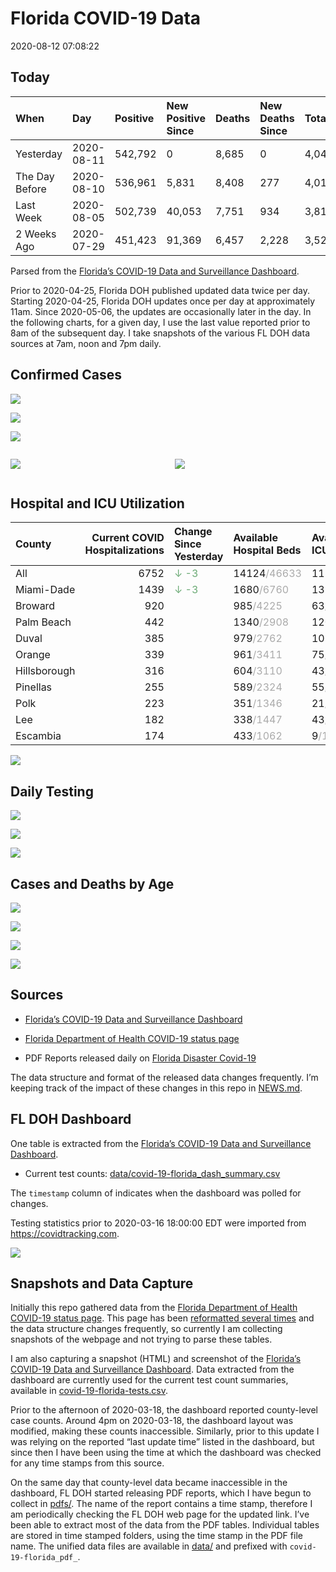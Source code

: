 Florida COVID-19 Data
================
2020-08-12 07:08:22

## Today

| When           | Day        | Positive | New Positive Since | Deaths | New Deaths Since | Total     |
| :------------- | :--------- | :------- | :----------------- | :----- | :--------------- | :-------- |
| Yesterday      | 2020-08-11 | 542,792  | 0                  | 8,685  | 0                | 4,049,275 |
| The Day Before | 2020-08-10 | 536,961  | 5,831              | 8,408  | 277              | 4,013,857 |
| Last Week      | 2020-08-05 | 502,739  | 40,053             | 7,751  | 934              | 3,814,884 |
| 2 Weeks Ago    | 2020-07-29 | 451,423  | 91,369             | 6,457  | 2,228            | 3,526,765 |

Parsed from the [Florida’s COVID-19 Data and Surveillance
Dashboard](https://fdoh.maps.arcgis.com/apps/opsdashboard/index.html#/8d0de33f260d444c852a615dc7837c86).

Prior to 2020-04-25, Florida DOH published updated data twice per day.
Starting 2020-04-25, Florida DOH updates once per day at approximately
11am. Since 2020-05-06, the updates are occasionally later in the day.
In the following charts, for a given day, I use the last value reported
prior to 8am of the subsequent day. I take snapshots of the various FL
DOH data sources at 7am, noon and 7pm daily.

## Confirmed Cases

![](plots/covid-19-florida-daily-test-changes.png)

![](plots/covid-19-florida-deaths-by-day.png)

![](plots/covid-19-florida-county-top-6.png)

<div class="columns">

<div class="column is-full-mobile">

![](plots/covid-19-florida-testing.png)

</div>

<div class="column is-full-mobile">

![](plots/covid-19-florida-total-positive.png)

</div>

</div>

## Hospital and ICU Utilization

| County       | Current COVID Hospitalizations | Change Since Yesterday                   | Available Hospital Beds                      | Available ICU Beds                         |
| :----------- | -----------------------------: | :--------------------------------------- | :------------------------------------------- | :----------------------------------------- |
| All          |                           6752 | <span style="color: #6BAA75">↓ -3</span> | 14124<span style="color: #aaa">/46633</span> | 1133<span style="color: #aaa">/5043</span> |
| Miami-Dade   |                           1439 | <span style="color: #6BAA75">↓ -3</span> | 1680<span style="color: #aaa">/6760</span>   | 131<span style="color: #aaa">/845</span>   |
| Broward      |                            920 |                                          | 985<span style="color: #aaa">/4225</span>    | 63<span style="color: #aaa">/454</span>    |
| Palm Beach   |                            442 |                                          | 1340<span style="color: #aaa">/2908</span>   | 120<span style="color: #aaa">/309</span>   |
| Duval        |                            385 |                                          | 979<span style="color: #aaa">/2762</span>    | 105<span style="color: #aaa">/336</span>   |
| Orange       |                            339 |                                          | 961<span style="color: #aaa">/3411</span>    | 75<span style="color: #aaa">/297</span>    |
| Hillsborough |                            316 |                                          | 604<span style="color: #aaa">/3110</span>    | 43<span style="color: #aaa">/330</span>    |
| Pinellas     |                            255 |                                          | 589<span style="color: #aaa">/2324</span>    | 55<span style="color: #aaa">/246</span>    |
| Polk         |                            223 |                                          | 351<span style="color: #aaa">/1346</span>    | 21<span style="color: #aaa">/161</span>    |
| Lee          |                            182 |                                          | 338<span style="color: #aaa">/1447</span>    | 43<span style="color: #aaa">/98</span>     |
| Escambia     |                            174 |                                          | 433<span style="color: #aaa">/1062</span>    | 9<span style="color: #aaa">/138</span>     |

![](plots/covid-19-florida-icu-usage.png)

## Daily Testing

![](plots/covid-19-florida-tests-per-case.png)

<!-- ![](plots/covid-19-florida-change-new-cases.png) -->

![](plots/covid-19-florida-tests-percent-positive.png)

![](plots/covid-19-florida-test-and-case-growth.png)

## Cases and Deaths by Age

![](plots/covid-19-florida-weekly-events-by-age.png)

![](plots/covid-19-florida-age.png)

![](plots/covid-19-florida-age-deaths.png)

![](plots/covid-19-florida-age-sex.png)

## Sources

  - [Florida’s COVID-19 Data and Surveillance
    Dashboard](https://fdoh.maps.arcgis.com/apps/opsdashboard/index.html#/8d0de33f260d444c852a615dc7837c86)

  - [Florida Department of Health COVID-19 status
    page](http://www.floridahealth.gov/diseases-and-conditions/COVID-19/)

  - PDF Reports released daily on [Florida Disaster
    Covid-19](http://www.floridahealth.gov/diseases-and-conditions/COVID-19/)

The data structure and format of the released data changes frequently.
I’m keeping track of the impact of these changes in this repo in
[NEWS.md](NEWS.md).

## FL DOH Dashboard

One table is extracted from the [Florida’s COVID-19 Data and
Surveillance
Dashboard](https://fdoh.maps.arcgis.com/apps/opsdashboard/index.html#/8d0de33f260d444c852a615dc7837c86).

  - Current test counts:
    [data/covid-19-florida\_dash\_summary.csv](data/covid-19-florida_dash_summary.csv)

The `timestamp` column of indicates when the dashboard was polled for
changes.

Testing statistics prior to 2020-03-16 18:00:00 EDT were imported from
<https://covidtracking.com>.

![](screenshots/fodh_maps_arcgis_com__apps__opsdashboard.png)

## Snapshots and Data Capture

Initially this repo gathered data from the [Florida Department of Health
COVID-19 status
page](http://www.floridahealth.gov/diseases-and-conditions/COVID-19/).
This page has been [reformatted several
times](screenshots/floridahealth_gov__diseases-and-conditions__COVID-19.png)
and the data structure changes frequently, so currently I am collecting
snapshots of the webpage and not trying to parse these tables.

I am also capturing a snapshot (HTML) and screenshot of the [Florida’s
COVID-19 Data and Surveillance
Dashboard](https://fdoh.maps.arcgis.com/apps/opsdashboard/index.html#/8d0de33f260d444c852a615dc7837c86).
Data extracted from the dashboard are currently used for the current
test count summaries, available in
[covid-19-florida-tests.csv](covid-19-florida-tests.csv).

Prior to the afternoon of 2020-03-18, the dashboard reported
county-level case counts. Around 4pm on 2020-03-18, the dashboard layout
was modified, making these counts inaccessible. Similarly, prior to this
update I was relying on the reported “last update time” listed in the
dashboard, but since then I have been using the time at which the
dashboard was checked for any time stamps from this source.

On the same day that county-level data became inaccessible in the
dashboard, FL DOH started releasing PDF reports, which I have begun to
collect in [pdfs/](pdfs/). The name of the report contains a time stamp,
therefore I am periodically checking the FL DOH web page for the updated
link. I’ve been able to extract most of the data from the PDF tables.
Individual tables are stored in time stamped folders, using the time
stamp in the PDF file name. The unified data files are available in
[data/](data/) and prefixed with `covid-19-florida_pdf_`.
